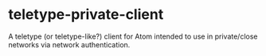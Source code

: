 # teletype-private-client
A teletype (or teletype-like?) client for Atom intended to use in private/close networks via network authentication.
